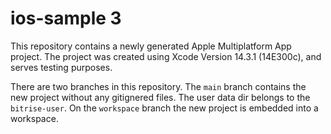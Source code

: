 # ios-sample 3

This repository contains a newly generated Apple Multiplatform App project.
The project was created using Xcode Version 14.3.1 (14E300c), and serves testing purposes.

There are two branches in this repository.
The `main` branch contains the new project without any gitignered files. The user data dir belongs to the `bitrise-user`.
On the `workspace` branch the new project is embedded into a workspace.
